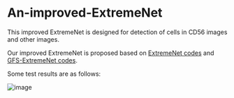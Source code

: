 # An-improved-ExtremeNet
This improved ExtremeNet is designed for detection of cells in CD56 images and other images.

Our improved ExtremeNet is proposed based on [ExtremeNet codes]( https://github.com/xingyizhou/ExtremeNet) and [GFS-ExtremeNet codes](https://github.com/jiangdat/GFS-ExtremeNet).

Some test results are as follows:

![image]()
